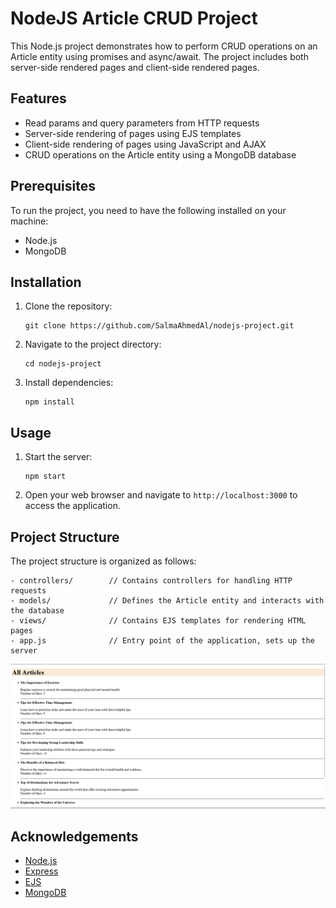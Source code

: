 # NodeJS Article CRUD Project

This Node.js project demonstrates how to perform CRUD operations on an Article entity using promises and async/await. The project includes both server-side rendered pages and client-side rendered pages.

## Features

- Read params and query parameters from HTTP requests
- Server-side rendering of pages using EJS templates
- Client-side rendering of pages using JavaScript and AJAX
- CRUD operations on the Article entity using a MongoDB database

## Prerequisites

To run the project, you need to have the following installed on your machine:

- Node.js
- MongoDB

## Installation

1. Clone the repository:

   ```
   git clone https://github.com/SalmaAhmedAl/nodejs-project.git
   ```

2. Navigate to the project directory:

   ```
   cd nodejs-project
   ```

3. Install dependencies:

   ```
   npm install
   ```

## Usage

1. Start the server:

   ```
   npm start
   ```

2. Open your web browser and navigate to `http://localhost:3000` to access the application.

## Project Structure

The project structure is organized as follows:

```
- controllers/        // Contains controllers for handling HTTP requests
- models/             // Defines the Article entity and interacts with the database
- views/              // Contains EJS templates for rendering HTML pages
- app.js              // Entry point of the application, sets up the server
```
![Articles](.\snapshoots\articles.jpg)

## Acknowledgements

- [Node.js](https://nodejs.org/)
- [Express](https://expressjs.com/)
- [EJS](https://ejs.co/)
- [MongoDB](https://www.mongodb.com/)
